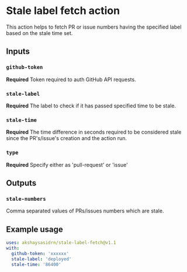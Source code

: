 # Stale label fetch action

This action helps to fetch PR or issue numbers having the specified label based on the stale time set.

## Inputs

### `github-token`

**Required**
Token required to auth GitHub API requests.


### `stale-label`

**Required**
The label to check if it has passed specified time to be stale.


### `stale-time`

**Required**
The time difference in seconds required to be considered stale since the PR's/issue's creation and the action run.

### `type`

**Required**
Specify either as 'pull-request' or 'issue'

## Outputs

### `stale-numbers`

Comma separated values of PRs/issues numbers which are stale.

## Example usage

```yaml
uses: akshaysasidrn/stale-label-fetch@v1.1
with:
  github-token: 'xxxxxx'
  stale-label: 'deployed'
  stale-time: '86400'
```
